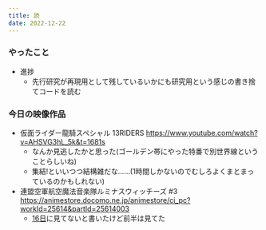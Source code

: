 ```yaml
---
title: 読
date: 2022-12-22
---
```


### やったこと
+ 進捗
  + 先行研究が再現用として残しているいかにも研究用という感じの書き捨てコードを読む

### 今日の映像作品
+ 仮面ライダー龍騎スペシャル 13RIDERS <https://www.youtube.com/watch?v=AHSVG3hL_5k&t=1681s>
  + なんか見逃したかと思った(ゴールデン帯にやった特番で別世界線ということらしいね)
  + 集結!といいつつ結構雑だな……(1時間しかないのでむしろよくまとまっているのかもしれない)
+ 連盟空軍航空魔法音楽隊ルミナスウィッチーズ #3 <https://animestore.docomo.ne.jp/animestore/ci_pc?workId=25614&partId=25614003>
  + [16日](/2022/12/16.html)に見てないと書いたけど前半は見てた
